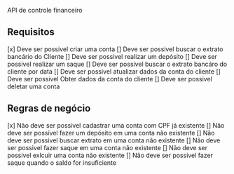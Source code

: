 API de controle financeiro

## Requisitos
[x] Deve ser possivel criar uma conta
[] Deve ser possivel buscar o extrato bancário do Cliente
[] Deve ser possivel realizar um depósito
[] Deve ser possivel realizar um saque
[] Deve ser possivel buscar o extrato bancáro do cliente por data
[] Deve ser possivel atualizar dados da conta do cliente
[] Deve ser possivel Obter dados da conta do cliente
[] Deve ser possivel deletar uma conta

## Regras de negócio
[x] Não deve ser possivel cadastrar uma conta com CPF já existente
[] Não deve ser possível fazer um depósito em uma conta não existente
[] Não deve ser possivel buscar extrato em uma conta não existente
[] Não deve ser possivel fazer saque em uma conta não existente
[] Não deve ser possivel exlcuir uma conta não existente
[] Não deve ser possivel fazer saque quando o saldo for insuficiente

